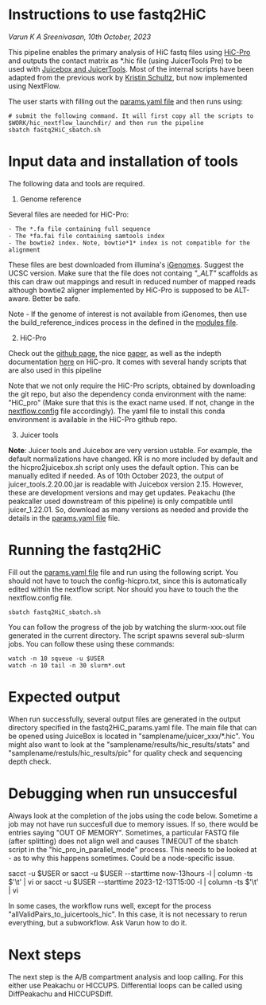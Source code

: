 # Instructions to use fastq2HiC
*Varun K A Sreenivasan, 10th October, 2023*

This pipeline enables the primary analysis of HiC fastq files using [HiC-Pro](https://github.com/nservant/HiC-Pro) and outputs the contact matrix as *.hic file (using JuicerTools Pre) to be used with [Juicebox and JuicerTools](https://github.com/aidenlab/JuicerTools). Most of the internal scripts have been adapted from the previous work by [Kristin Schultz](https://github.com/SpielmannLab/HiC_Analysis.), but now implemented using NextFlow.

The user starts with filling out the [params.yaml file](fastq2HiC/fastq2HiC_params.yaml) and then runs using:

    # submit the following command. It will first copy all the scripts to $WORK/hic_nextflow_launchdir/ and then run the pipeline
    sbatch fastq2HiC_sbatch.sh

# Input data and installation of tools
The following data and tools are required. 

1. Genome reference

Several files are needed for HiC-Pro: 

    - The *.fa file containing full sequence
    - The *fa.fai file containing samtools index
    - The bowtie2 index. Note, bowtie*1* index is not compatible for the alignment

These files are best downloaded from illumina's [iGenomes](https://emea.support.illumina.com/sequencing/sequencing_software/igenome.html). Suggest the UCSC version. Make sure that the file does not containg *"_ALT"* scaffolds as this can draw out mappings and result in reduced number of mapped reads although bowtie2 aligner implemented by HiC-Pro is supposed to be ALT-aware. Better be safe.

Note - If the genome of interest is not available from iGenomes, then use the build_reference_indices process in the defined in the [modules file](fastq2HiC/fastq2HiC_modules.nf).

2. HiC-Pro

Check out the [github page](https://github.com/nservant/HiC-Pro/tree/master), the nice [paper](https://doi.org/10.1186/s13059-015-0831-x), as well as the indepth documentation [here](http://nservant.github.io/HiC-Pro/QUICKSTART.html) on HiC-pro. It comes with several handy scripts that are also used in this pipeline

Note that we not only require the HiC-Pro scripts, obtained by downloading the git repo, but also the dependency conda environment with the name: "HiC_pro" (Make sure that this is the exact name used. If not, change in the [nextflow.config](fastq2HiC/nextflow.config) file accordingly). The yaml file to install this conda environment is available in the HiC-Pro github repo.

3. Juicer tools

**Note**: Juicer tools and Juicebox are very version ustable. For example, the default normalizations have changed. KR is no more included by default and the hicpro2juicebox.sh script only uses the default option. This can be manually edited if needed. As of 10th October 2023, the output of juicer_tools.2.20.00.jar is readable with Juicebox version 2.15. However, these are development versions and may get updates. Peakachu (the peakcaller used downstream of this pipeline) is only compatible until juicer_1.22.01. So, download as many versions as needed and provide the details in the [params.yaml file](fastq2HiC/fastq2HiC_params.yaml) file. 

# Running the fastq2HiC
Fill out the [params.yaml file](fastq2HiC/fastq2HiC_params.yaml) file and run using the following script. You should not have to touch the config-hicpro.txt, since this is automatically edited within the nextflow script. Nor should you have to touch the the nextflow.config file. 

    sbatch fastq2HiC_sbatch.sh

You can follow the progress of the job by watching the slurm-xxx.out file generated in the current directory. The script spawns several sub-slurm jobs. You can follow these using these commands:

    watch -n 10 squeue -u $USER
    watch -n 10 tail -n 30 slurm*.out

# Expected output
When run successfully, several output files are generated in the output directory specified in the fastq2HiC_params.yaml file. The main file that can be opened using JuiceBox is located in "samplename/juicer_xxx/*.hic". You might also want to look at the "samplename/results/hic_results/stats" and "samplename/restuls/hic_results/pic" for quality check and sequencing depth check.

# Debugging when run unsuccesful
Always look at the completion of the jobs using the code below. Sometime a job may not have run succesfull due to memory issues. If so, there would be entries saying "OUT OF MEMORY". Sometimes, a particular FASTQ file (after splitting) does not align well and causes TIMEOUT of the sbatch script in the \"hic_pro_in_parallel_mode\" process. This needs to be looked at - as to why this happens sometimes. Could be a node-specific issue.
   
   sacct -u $USER
   or 
   sacct -u $USER --starttime now-13hours -l | column -ts $'\t' | vi
   or 
   sacct -u $USER --starttime 2023-12-13T15:00 -l | column -ts $'\t' | vi

In some cases, the workflow runs well, except for the process "allValidPairs_to_juicertools_hic". In this case, it is not necessary to rerun everything, but a subworkflow. Ask Varun how to do it.

# Next steps
The next step is the A/B compartment analysis and loop calling. For this either use Peakachu or HICCUPS. Differential loops can be called using DiffPeakachu and HICCUPSDiff.
